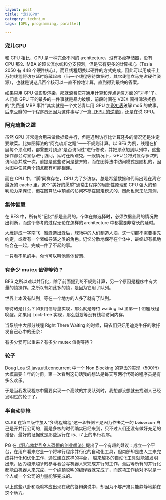 ```yaml
---
layout: post
title: "宠儿GPU"
category: technium
tags: [GPU, programming, parallel]

---
```



### 宠儿GPU

和 CPU 相比，GPU 是一种完全不同的 architecture，没有多级存储器，没有 CPU 那么 IMBA 的超长流水线和分支预测，但是它有更多的计算核心（Tesla 2050 有 448 个硬件核心），而且线程切换以硬件的方式完成，因此可以用成千上万的线程将访存延时隐藏起来（当一个线程等待数据时，其它线程立马抢占硬件资源），也就是说这几百个核可以一直不停地计算，直到得到最终的答案。


如果只用 GPU 做图形渲染，那就浪费它在通用计算和浮点运算方面的“才华”了。人们拿 GPU 干的最多的一件事就是暴力破解，前段时间在 V2EX 闹得沸沸扬扬的“免费送 MBP 事件”其实就是一个文艺青年用 GPU 加[彩虹表](http://en.wikipedia.org/wiki/Rainbow_table)破解 md5 的故事。后来豆瓣的一个程序员还因为这件事写了一篇[《FPU 的逆袭》](http://www.douban.com/note/204461455/)，还是在说 GPU。


### 阿克琉斯之踵

虽然 GPU 非常适合用来做数据级并行，但是遇到访存比计算还多的情况还是注定要歇菜。比如图算法的“阿克琉斯之踵”——不规则计算。以 BFS 为例，线程在扩展每个顶点时，都需要对顶点“是否访问过”进行修改，并把顶点加到队列中，这些操作都会对显存进行访问，延时在所难免。一般情况下，GPU 会将对显存多次的访问合并成一次，前提是这些访问是整齐的，而在图算法中访问模式是随机的，因为图中任意两个顶点都有可能相连。


而在 CPU 中，“脚”同样存在，CPU 为了少访存，总是希望数据和代码出现在离它最近的 cache 里，这个“美好的愿望”通常由程序的局部性原理和 CPU 强大的预判能力来保证，但在图算法中顶点的访问不存在固定模式的，因此也就无法预测。


### 集体智慧


在 BFS 中，所有的“记忆”都是全局的。个体在做选择时，必须依据全局的情况做出判断，而这个参考的过程无论在怎样的 architecture 中都需要非常长的延时。


大雁排成一字南飞，蜜蜂选出蜂后，球场中的人们制造人浪，这一切都不需要事先约定，或者有一个诸如导演之类的角色。记忆分散地保存在个体中，最终却有机地结合在一起，完成一件了不起的事。


一只看不见的手，你也可以叫他集体智慧。


### 有多少 mutex 值得等待？


BFS 之所以难以并行化，除了前面提到的不规则计算，另一个原因是程序中有大量的锁操作。之所以有如此多的锁，是因为它用了队列。


世界上本没有队列，等在一个地方的人多了就有了队列。


等待的是什么？如果用信号量实现，那么就是等待 waiting list 里第一个阻塞线程唤醒。如果用 Lock-free 实现，那么就是等没有线程访问内存。


当系统中大部分线程 Right There Waiting 的时候，码农们只好用迪克牛仔的歌抒发自己心中的无奈：


有多少爱可以重来？有多少 mutex 值得等待？


### 轮子


Doug Lea 说 java.util.concurrent 中一个 Non Blocking 的算法的实现（500行）大概需要 1 年的时间。第一次看到这句话我的想法是每天写两行代码的程序员是有多么欢乐。


于是当我发现程序中需要实现一个高效的并发队列时，我想都没想就去找别人已经发明过的轮子了。


### 半自动步枪

CLRS 在第三版中加入“多线程编程”这一章节倒不是因为作者之一的 Leiserson 自己是开并行公司的，而是多核的时代确实已经来到，只不过人们还没有做好充足的准备，最好的证据就是那些运行在 i5、i7 上的串行程序。 


PG 在[《野心勃勃到令人恐惧的创业想法》](http://paulgraham.com/ambitious.html)提出了一个有趣的建议：成立一个平台，在用户看来它是一个将串行程序并行化的自动化工具，但内部却是由人工来完成并行化和优化工作，通过建立这样的平台， 越来越多的自动化工具就能被发明出来，因为越来越多的参与者会写机器人来完成并行的工作，最后等所有的并行化都能由机器人来完成，一个绝顶聪明的编译器就完成了，而这项工作绝对不以是一个人或一个公司的力量能够完成的。


以上这些八卦和隐喻本应出现在我的答辩演说中，却因为不够严肃只能静静地躺在这个地方。
